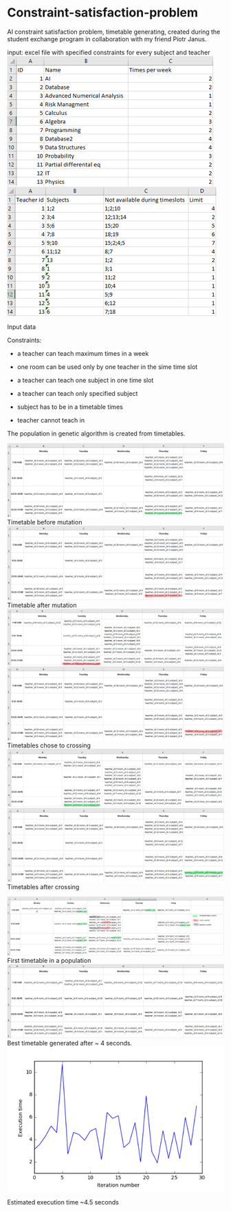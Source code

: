 # Constraint-satisfaction-problem
AI constraint satisfaction problem, timetable generating, created during the student exchange program in collaboration with my friend Piotr Janus. 

input: excel file with specified constraints for every subject and teacher  
![](https://github.com/matbarPL/Constraint-satisfaction-problem/blob/master/subjects.png)
![](https://github.com/matbarPL/Constraint-satisfaction-problem/blob/master/teachers.png)

Input data

Constraints:

 - a teacher can teach maximum <limit> times in a week 

 - one room can be used only by one teacher in the sime time slot

 - a teacher can teach one subject in one time slot

 - a teacher can teach only specified subject

 - subject has to be in a timetable <timesPerWeek> times
  
 - teacher cannot teach in <notAvaialableHours>

The population in genetic algorithm is created from timetables.

![](https://github.com/matbarPL/Constraint-satisfaction-problem/blob/master/mut0.png)
Timetable before mutation
![](https://github.com/matbarPL/Constraint-satisfaction-problem/blob/master/mut.png)
Timetable after mutation
![](https://github.com/matbarPL/Constraint-satisfaction-problem/blob/master/cross1.png)
![](https://github.com/matbarPL/Constraint-satisfaction-problem/blob/master/cross2.png)
Timetables chose to crossing
![](https://github.com/matbarPL/Constraint-satisfaction-problem/blob/master/aftercross.png)
![](https://github.com/matbarPL/Constraint-satisfaction-problem/blob/master/aftercross2.png)
Timetables after crossing

![](https://github.com/matbarPL/Constraint-satisfaction-problem/blob/master/first.png)
First timetable in a population
![](https://github.com/matbarPL/Constraint-satisfaction-problem/blob/master/best.png)
Best timetable generated after ~ 4 seconds.
![](https://github.com/matbarPL/Constraint-satisfaction-problem/blob/master/specExWithoutCross.png)

Estimated execution time ~4.5 seconds
